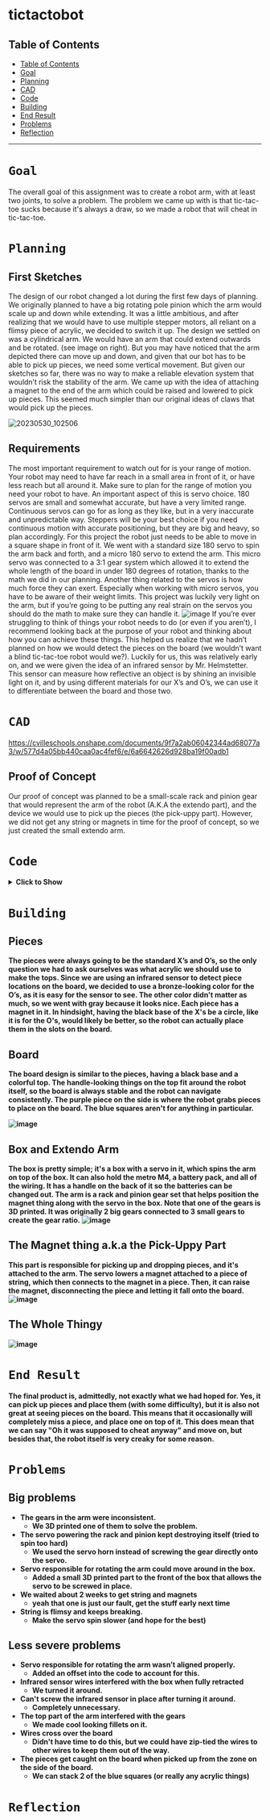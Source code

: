 # tictactobot

## Table of Contents
* [Table of Contents](#TableOfContents)
* [Goal](#Goal)
* [Planning](#Planning)
* [CAD](#CAD)
* [Code](#Code)
* [Building](#Building)
* [End Result](#EndResult)
* [Problems](#Problems)
* [Reflection](#Reflection)
---
# `Goal`
The overall goal of this assignment was to create a robot arm, with at least two joints, to solve a problem. The problem we came up with is that tic-tac-toe sucks because it's always a draw, so we made a robot that will cheat in tic-tac-toe.

# `Planning`
## First Sketches
The design of our robot changed a lot during the first few days of planning. We originally planned to have a big rotating pole pinion which the arm would scale up and down while extending. It was a little ambitious, and after realizing that we would have to use multiple stepper motors, all reliant on a flimsy piece of acrylic, we decided to switch it up. The design we settled on was a cylindrical arm. We would have an arm that could extend outwards and be rotated. (see image on right). But you may have noticed that the arm depicted there can move up and down, and given that our bot has to be able to pick up pieces, we need some vertical movement. But given our sketches so far, there was no way to make a reliable elevation system that wouldn’t risk the stability of the arm. We came up with the idea of attaching a magnet to the end of the arm which could be raised and lowered to pick up pieces. This seemed much simpler than our original ideas of claws that would pick up the pieces.

![20230530_102506](https://github.com/Avanhoo/tictactobot/assets/113116247/18f80911-cbcf-442b-b68f-6cbf0c0cfdaf)

## Requirements
The most important requirement to watch out for is your range of motion. Your robot may need to have far reach in a small area in front of it, or have less reach but all around it. Make sure to plan for the range of motion you need your robot to have. An important aspect of this is servo choice. 180 servos are small and somewhat accurate, but have a very limited range. Continuous servos can go for as long as they like, but in a very inaccurate and unpredictable way. Steppers will be your best choice if you need continuous motion with accurate positioning, but they are big and heavy, so plan accordingly. 
For this project the robot just needs to be able to move in a square shape in front of it. We went with a standard size 180 servo to spin the arm back and forth, and a micro 180 servo to extend the arm. This micro servo was connected to a 3:1 gear system which allowed it to extend the whole length of the board in under 180 degrees of rotation, thanks to the math we did in our planning.
Another thing related to the servos is how much force they can exert. Especially when working with micro servos, you have to be aware of their weight limits. This project was luckily very light on the arm, but if you’re going to be putting any real strain on the servos you should do the math to make sure they can handle it.
![image](https://github.com/jvaugha3038/tictactobot/assets/112961338/d77939f4-6d30-4ff8-927b-d7cd59fc573f)
If you’re ever struggling to think of things your robot needs to do (or even if you aren’t), I recommend looking back at the purpose of your robot and thinking about how you can achieve these things. This helped us realize that we hadn’t planned on how we would detect the pieces on the board (we wouldn’t want a blind tic-tac-toe robot would we?). Luckily for us, this was relatively early on, and we were given the idea of an infrared sensor by Mr. Helmstetter. This sensor can measure how reflective an object is by shining an invisible light on it, and by using different materials for our X’s and O’s, we can use it to differentiate between the board and those two.

# `CAD`
https://cvilleschools.onshape.com/documents/9f7a2ab06042344ad68077a3/w/577d4a05bb440caa0ac4fef6/e/6a6642626d928ba19f00adb1
## Proof of Concept
Our proof of concept was planned to be a small-scale rack and pinion gear that would represent the arm of the robot (A.K.A the extendo part), and the device we would use to pick up the pieces (the pick-uppy part). However, we did not get any string or magnets in time for the proof of concept, so we just created the small extendo arm.

# `Code`
<details>
<summary><b>Click to Show<b></summary>
     
<p>
    
```
import board
from time import sleep
import random
import pwmio
import servo
from analogio import AnalogIn
from digitalio import DigitalInOut, Direction


turn = 0 # whose turn it is, 0 is player, 1 is AI
round = 1 # which round of the game it is
end = 0 # if the game has ended
plan = 0 # where the AI is planning to move
extend = 0 # how far out the arm is
twist = 0 # angle of turn of the arm
offset = 1
armProg = 96
colorBase = 0
Nscan = 1

button = DigitalInOut(board.D8)
button.direction = Direction.INPUT
pwm = pwmio.PWMOut(board.A1, duty_cycle=2 ** 15, frequency=50)
pwm2 = pwmio.PWMOut(board.A5, duty_cycle=2 ** 15, frequency=50)
uppi = pwmio.PWMOut(board.D7, duty_cycle=2, frequency=50, variable_frequency=True) # Sets up a PWM output for the magnet servo as there are no more A timers
#uppy = pwmio.PWMOut(board.A0, duty_cycle=2 ** 15, frequency=50, variable_frequency=True)
color = AnalogIn(board.A2)


theBoard = {'7': ' ' , '8': ' ' , '9': ' ' , # The visual board, keeps track of placed O's and X's
            '4': ' ' , '5': ' ' , '6': ' ' ,
            '1': ' ' , '2': ' ' , '3': ' ' }

distBoard = {'7': 170 , '8': 157 , '9': 170 , # Holds all of the distance data to the board
            '4': 110 , '5': 96 , '6': 110 ,
            '1': 58 , '2': 30 , '3': 58 , '0': 118}
angleBoard = {'7': 110 , '8': 90 , '9': 70 , # Holds all of the angle data to the board
            '4':  122, '5': 90 , '6': 61 ,
            '1': 150 , '2': 90 , '3': 42 , '0': 175}
arm = servo.Servo(pwm) # The extendy arm servo
spinny = servo.Servo(pwm2) # The twisty servo
uppy = servo.Servo(uppi)
#                                                  ARM SERVO SHOULD HAVE ONE TOOTH SHOWING IN THE BACK WHEN AT '5' POSITION

def printBoard(board):
    print("")
    print(board['7'] + '|' + board['8'] + '|' + board['9'])
    print('-+-+-')
    print(board['4'] + '|' + board['5'] + '|' + board['6'])
    print('-+-+-')
    print(board['1'] + '|' + board['2'] + '|' + board['3'])

def checkWin():
            global end
            if theBoard['7'] == theBoard['8'] == theBoard['9'] and theBoard['9'] != ' ': # across the top
                end += 1      
                print("Across Top")     
            
            elif theBoard['4'] == theBoard['5'] == theBoard['6'] and theBoard['6'] != ' ': # across the middle
                end += 1
                print("Across Mid")       
            
            elif theBoard['1'] == theBoard['2'] == theBoard['3'] and theBoard['3'] != ' ': # across the bottom
                end += 1
                print("Across Bottom")
                
            elif theBoard['1'] == theBoard['4'] == theBoard['7'] and theBoard['7'] != ' ': # down the left side
                end += 1
                print("Down Left")
                
            elif theBoard['2'] == theBoard['5'] == theBoard['8'] and theBoard['8'] != ' ': # down the middle
                end += 1
                print("Down Mid")
                
            elif theBoard['3'] == theBoard['6'] == theBoard['9'] and theBoard['9'] != ' ': # down the right side
                end += 1
                print("Down Right")
                 
            elif theBoard['7'] == theBoard['5'] == theBoard['3'] and theBoard['3'] != ' ': # diagonal
                end += 1
                print("Diagonal 7-3")
                
            elif theBoard['1'] == theBoard['5'] == theBoard['9'] and theBoard['9'] != ' ': # diagonal
                end += 1
                print("Diagonal 9-1")

def grab(direction): # Code to pick up and drop the magnet
    if direction == 0: # 0 Picks Up
        uppy.angle = (0) # 0 Is lowest, 180 is highest
        sleep(1)
        for i in range(160):
            uppy.angle = (i)
        sleep(.25)
    elif direction == 1: # 1 Drops
        uppy.angle = (180)
        arm.angle += 10
        sleep(.1)
        arm.angle -= 10
        sleep(1)

def place(spot): # Code to move the arm to a specified place on the board
    armProg = arm.angle
    sleep(.25)
    while arm.angle != distBoard['0']: # code to move arm smoothly
        if abs(armProg - distBoard['0']) < 2:
            arm.angle = (distBoard['0'])
            break
        elif armProg < distBoard['0']:
            armProg += 1
        elif armProg > distBoard['0']:
            armProg -= 1
        arm.angle = (armProg) 
        sleep(.0001)
    armProg = spinny.angle
    spinny.angle = (angleBoard['0'] + offset)
    while spinny.angle != angleBoard['0'] + offset: # code to move arm turn smoothly
        if abs(armProg - angleBoard['0'] + offset) < 2:
            spinny.angle = (angleBoard['0'] + offset)
            break
        elif armProg < angleBoard['0'] + offset:
            armProg += 1
        elif armProg > angleBoard['0'] + offset:
            armProg -= 1
        spinny.angle = (armProg) 
        sleep(.0001)
    sleep(1.25)
    #   PICKUP
    grab(0)
    print("Pickup")

    
    theBoard[str(spot)] = "X"
    armProg = spinny.angle
    while spinny.angle != angleBoard[str(spot)] + offset: # code to move arm turn smoothly
        if abs(armProg - (angleBoard[str(spot)] + offset)) < 2:
            spinny.angle = (angleBoard[str(spot)] + offset)
            break
        elif armProg < angleBoard[str(spot)] + offset:
            armProg += 1
        elif armProg > angleBoard[str(spot)] + offset:
            armProg -= 1
        spinny.angle = (armProg) 
        print(str(angleBoard[str(spot)]) + "   " + str(armProg))
        sleep(.0001)
    print("moved")
    sleep(.25)
    armProg = arm.angle
    while arm.angle != distBoard[str(spot)]:#             Extend
        if abs(armProg - distBoard[str(spot)]) < 2:
            arm.angle = (distBoard[str(spot)] * 0.86925636203 + 5)
            break
        elif armProg < distBoard[str(spot)]:
            armProg += 1
        elif armProg > distBoard[str(spot)]:
            armProg -= 1
        arm.angle = (armProg * 0.86925636203 + 5) 
        sleep(.0001)

    #   DROP
    grab(1)
    print("Drop")

    armProg = arm.angle
    sleep(.25)
    while arm.angle != distBoard['0']: # code to move arm smoothly
        if abs(armProg - distBoard['0']) < 2:
            arm.angle = (distBoard['0'])
            break
        elif armProg < distBoard['0']:
            armProg += 1
        elif armProg > distBoard['0']:
            armProg -= 1
        arm.angle = (armProg) 
        sleep(.0001)
    armProg = spinny.angle
    spinny.angle = (angleBoard['0'] + offset)
    while spinny.angle != angleBoard['0'] + offset: # code to move arm turn smoothly
        if abs(armProg - angleBoard['0'] + offset) < 2:
            spinny.angle = (angleBoard['0'] + offset)
            break
        elif armProg < angleBoard['0'] + offset:
            armProg += 1
        elif armProg > angleBoard['0'] + offset:
            armProg -= 1
        spinny.angle = (armProg) 
        sleep(.0001)

def scan():
    Nscan = 1
    global offset
    offset -= 3
    spinny.angle = 90
    print ("offest: " + str(offset))
    print ("B: "+ str(colorBase))
    while Nscan < 10:
        if theBoard[str(Nscan)] != 'O' and theBoard[str(Nscan)] != 'X':
            if Nscan == 3:
                angleBoard['3'] = 30
                distBoard['3'] = 65
            armProg = arm.angle
            sleep(.25)
            while arm.angle != distBoard[str(Nscan)]-10: # code to move arm smoothly
                if abs(armProg - (distBoard[str(Nscan)]-10)) < 3:
                    arm.angle = (distBoard[str(Nscan)]-10)
                    break
                elif armProg < distBoard[str(Nscan)]-10:
                    armProg += 3
                elif armProg > distBoard[str(Nscan)]-10:
                    armProg -= 3
                arm.angle = (armProg) 
                print(armProg - (distBoard[str(Nscan)]-10))

            armProg = spinny.angle
            while spinny.angle != (angleBoard[str(Nscan)] + offset): # code to move arm turn smoothly
                if abs(armProg - (angleBoard[str(Nscan)] + offset)) < 4: 
                    spinny.angle = (angleBoard[str(Nscan)] + offset)
                    print("good")
                    break
                elif armProg < (angleBoard[str(Nscan)] + offset):
                    armProg += 4
                elif armProg > (angleBoard[str(Nscan)] + offset):
                    armProg -= 4
                spinny.angle = (armProg) 
                print(str(armProg - (angleBoard[str(Nscan)] + offset)))

            for e in range (1,10):                         # PROBLEM FIX PROBLEM
                if abs((color.value - colorBase) / colorBase*100) >25:
                    print("O at " + str(Nscan))
                    theBoard[str(Nscan)] = 'O'
                    Nscan = 20
                    break
                print(color.value)
                print(str(abs((color.value - colorBase) / colorBase*100)))
                e = 1
                sleep(.1)
            print(Nscan)

        if Nscan == 20:
            pass
        elif Nscan < 3:
            Nscan += 1
        elif Nscan == 3:
            Nscan = 6
        elif Nscan > 4 and Nscan < 7:
            Nscan -= 1
        elif Nscan == 4:
            Nscan = 7
        elif Nscan > 6:
            Nscan += 1
    if (Nscan > 9) and (Nscan != 20):
        scan()
    offset += 3
    angleBoard['3'] = 42
    distBoard['3'] = 58


arm.angle = distBoard['5']
spinny.angle = 90 + offset
uppy.angle = 90
sleep(.3)
for i in range(9):
    colorBase += color.value
    sleep(.05)
colorBase /= 10
print(colorBase)
print("Move with the numpad.")
sleep(.4)
uppy.angle = 0
sleep(1)
uppy.angle = 90
sleep(1)
uppy.angle = 180
sleep(1)

#uppy.duty_cycle = (3800)   #This can be used to adjust the height of the magnet, if needed (3800 is down, 5800 is up)
#sleep(.05)
#uppy.duty_cycle = (0)


for i in range(5): # The main tic tac toe loop
    plan = 0
    print("Round " + str(round) + ", Your Turn")
    turn = 0
    printBoard(theBoard)
    print("--------------------------------")

#Start
    '''
    print("Where Would you like to move?")
    move = input("")

    try:
        if move == "]":
            uppy.duty_cycle = (5800)
            sleep(.15)
            uppy.duty_cycle = (0)
            i-=1
            continue
        elif move == "[":
            uppy.duty_cycle = (3800)
            sleep(.15)
            uppy.duty_cycle = (0)
            i -=1
            continue
        elif int(move) < 10 and  int(move) > 0 and theBoard[move] == " ":
            theBoard[str(move)] = "O"
            round += 1
        else:
            print("Invalid move, try again")
            i -= 1
            continue
    except:
        print("Invalid move, try again")
        continue
    '''
# End Removal
    while button.value:
        sleep(.5)
    print("Pressed!")
    scan()
    checkWin()
    if end == 1:
        i = 6
        break
    elif round == 10:
        turn = 2
        break

    printBoard(theBoard)
    sleep(1)
    turn = 1
    if True:
        if theBoard['7'] == theBoard['8'] == "X" and theBoard['9'] == ' ': # across the top
            place(9)
            round += 1
            turn += 1
        elif theBoard['9'] == theBoard['8'] == "X" and theBoard['7'] == ' ': # across the top
            place(7)
            round += 1
            turn += 1
        elif theBoard['7'] == theBoard['9'] == "X" and theBoard['8'] == ' ': # across the top
            place(8)
            round += 1
            turn += 1
        elif theBoard['4'] == theBoard['5'] == "X" and theBoard['6'] == ' ': # across mid
            place(6)
            round += 1
            turn += 1
        elif theBoard['6'] == theBoard['5'] == "X" and theBoard['4'] == ' ': # across mid
            place(4)
            round += 1
            turn += 1
        elif theBoard['4'] == theBoard['6'] == "X" and theBoard['5'] == ' ': # across mid
            place(5)
            round += 1
            turn += 1
        elif theBoard['1'] == theBoard['2'] == "X" and theBoard['3'] == ' ': # across bottom
            place(3)
            round += 1
            turn += 1
        elif theBoard['3'] == theBoard['2'] == "X" and theBoard['1'] == ' ': # across bottom
            place(1)
            round += 1
            turn += 1
        elif theBoard['1'] == theBoard['3'] == "X" and theBoard['2'] == ' ': # across bottom
            place(2)
            round += 1
            turn += 1
        elif theBoard['7'] == theBoard['4'] == "X" and theBoard['1'] == ' ': # down left
            place(1)
            round += 1
            turn += 1
        elif theBoard['1'] == theBoard['4'] == "X" and theBoard['7'] == ' ': # down left
            place(7)
            round += 1
            turn += 1
        elif theBoard['7'] == theBoard['1'] == "X" and theBoard['4'] == ' ': # down left
            place(4)
            round += 1
            turn += 1
        elif theBoard['8'] == theBoard['5'] == "X" and theBoard['2'] == ' ': # down mid
            place(2)
            round += 1
            turn += 1
        elif theBoard['2'] == theBoard['5'] == "X" and theBoard['8'] == ' ': # down mid
            place(8)
            round += 1
            turn += 1
        elif theBoard['8'] == theBoard['2'] == "X" and theBoard['5'] == ' ': # down mid
            place(5)
            round += 1
            turn += 1
        elif theBoard['9'] == theBoard['6'] == "X" and theBoard['3'] == ' ': # down right
            place(3)
            round += 1
            turn += 1
        elif theBoard['3'] == theBoard['6'] == "X" and theBoard['9'] == ' ': # down right
            place(9)
            round += 1
            turn += 1
        elif theBoard['9'] == theBoard['3'] == "X" and theBoard['6'] == ' ': # down right
            place(6)
            round += 1
            turn += 1
        elif theBoard['9'] == theBoard['5'] == "X" and theBoard['1'] == ' ': # right diagonal
            place(1)
            round += 1
            turn += 1
        elif theBoard['9'] == theBoard['1'] == "X" and theBoard['5'] == ' ': # right diagonal
            place(5)
            round += 1
            turn += 1
        elif theBoard['1'] == theBoard['5'] == "X" and theBoard['9'] == ' ': # right diagonal
            place(9)
            round += 1
            turn += 1
        elif theBoard['7'] == theBoard['5'] == "X" and theBoard['3'] == ' ': # left diagonal
            place(3)
            round += 1
            turn += 1
        elif theBoard['3'] == theBoard['5'] == "X" and theBoard['7'] == ' ': # left diagonal
            place(7)
            round += 1
            turn += 1
        elif theBoard['7'] == theBoard['3'] == "X" and theBoard['5'] == ' ': # left diagonal
            place(5)
            round += 1
            turn += 1

        elif theBoard['7'] == theBoard['8'] == "O" and theBoard['9'] == ' ': # across the top
            place(9)
            round += 1
            turn += 1
        elif theBoard['9'] == theBoard['8'] == "O" and theBoard['7'] == ' ': # across the top
            place(7)
            round += 1
            turn += 1
        elif theBoard['7'] == theBoard['9'] == "O" and theBoard['8'] == ' ': # across the top
            place(8)
            round += 1
            turn += 1
        elif theBoard['4'] == theBoard['5'] == "O" and theBoard['6'] == ' ': # across mid
            place(6)
            round += 1
            turn += 1
        elif theBoard['6'] == theBoard['5'] == "O" and theBoard['4'] == ' ': # across mid
            place(4)
            round += 1
            turn += 1
        elif theBoard['4'] == theBoard['6'] == "O" and theBoard['5'] == ' ': # across mid
            place(5)
            round += 1
            turn += 1
        elif theBoard['1'] == theBoard['2'] == "O" and theBoard['3'] == ' ': # across bottom
            place(3)
            round += 1
            turn += 1
        elif theBoard['3'] == theBoard['2'] == "O" and theBoard['1'] == ' ': # across bottom
            place(1)
            round += 1
            turn += 1
        elif theBoard['1'] == theBoard['3'] == "O" and theBoard['2'] == ' ': # across bottom
            place(2)
            round += 1
            turn += 1
        elif theBoard['7'] == theBoard['4'] == "O" and theBoard['1'] == ' ': # down left
            place(1)
            round += 1
            turn += 1
        elif theBoard['1'] == theBoard['4'] == "O" and theBoard['7'] == ' ': # down left
            place(7)
            round += 1
            turn += 1
        elif theBoard['7'] == theBoard['1'] == "O" and theBoard['4'] == ' ': # down left
            place(4)
            round += 1
            turn += 1
        elif theBoard['8'] == theBoard['5'] == "O" and theBoard['2'] == ' ': # down mid
            place(2)
            round += 1
            turn += 1
        elif theBoard['2'] == theBoard['5'] == "O" and theBoard['8'] == ' ': # down mid
            place(8)
            round += 1
            turn += 1
        elif theBoard['8'] == theBoard['2'] == "O" and theBoard['5'] == ' ': # down mid
            place(5)
            round += 1
            turn += 1
        elif theBoard['9'] == theBoard['6'] == "O" and theBoard['3'] == ' ': # down right
            place(3)
            round += 1
            turn += 1
        elif theBoard['3'] == theBoard['6'] == "O" and theBoard['9'] == ' ': # down right
            place(9)
            round += 1
            turn += 1
        elif theBoard['9'] == theBoard['3'] == "O" and theBoard['6'] == ' ': # down right
            place(6)
            round += 1
            turn += 1
        elif theBoard['9'] == theBoard['5'] == "O" and theBoard['1'] == ' ': # right diagonal
            place(1)
            round += 1
            turn += 1
        elif theBoard['9'] == theBoard['1'] == "O" and theBoard['5'] == ' ': # right diagonal
            place(5)
            round += 1
            turn += 1
        elif theBoard['1'] == theBoard['5'] == "O" and theBoard['9'] == ' ': # right diagonal
            place(9)
            round += 1
            turn += 1
        elif theBoard['7'] == theBoard['5'] == "O" and theBoard['3'] == ' ': # left diagonal
            place(3)
            round += 1
            turn += 1
        elif theBoard['3'] == theBoard['5'] == "O" and theBoard['7'] == ' ': # left diagonal
            place(7)
            round += 1
            turn += 1
        elif theBoard['7'] == theBoard['3'] == "O" and theBoard['5'] == ' ': # left diagonal
            place(5)
            round += 1
            turn += 1

        else:
            if round == 2 and theBoard['5'] == ' ':
                if random.randint(1,2) == 1:
                    place(5)
                else:
                    place(random.randint(1,9))
                round += 1
            else:
                while plan != 10:
                    plan = random.randint(1,9)
                    if theBoard[str(plan)] == ' ':
                        place(plan)
                        plan = 10
                        round += 1

    checkWin()
    if end == 1:
        i = 6
        break

printBoard(theBoard)
print("\nGame Over.\n")   
if turn == 0:             
    print(" ****  You  win. ****")
elif turn == 2:
    print(" ****  AI  wins. ****")
    
else:
    print("0 wuns")

```
</p>  
    
</details>

# `Building`
## Pieces
The pieces were always going to be the standard X’s and O’s, so the only question we had to ask ourselves was what acrylic we should use to make the tops. Since we are using an infrared sensor to detect piece locations on the board, we decided to use a bronze-looking color for the O’s, as it is easy for the sensor to see. The other color didn't matter as much, so we went with gray because it looks nice. 
Each piece has a magnet in it.
In hindsight, having the black base of the X's be a circle, like it is for the O's, would likely be better, so the robot can actually place them in the slots on the board.
## Board
The board design is similar to the pieces, having a black base and a colorful top. The handle-looking things on the top fit around the robot itself, so the board is always stable and the robot can navigate consistently. The purple piece on the side is where the robot grabs pieces to place on the board. The blue squares aren't for anything in particular.
     
![image](https://github.com/jvaugha3038/tictactobot/assets/112961338/30af98e3-6448-4cf5-84fa-e925a3a747ba)
## Box and Extendo Arm
The box is pretty simple; it's a box with a servo in it, which spins the arm on top of the box. It can also hold the metro M4, a battery pack, and all of the wiring. It has a handle on the back of it so the batteries can be changed out.
The arm is a rack and pinion gear set that helps position the magnet thing along with the servo in the box. Note that one of the gears is 3D printed.
It was originally 2 big gears connected to 3 small gears to create the gear ratio.
![image](https://github.com/jvaugha3038/tictactobot/assets/112961338/6bdf4a24-5df9-48dc-8946-23744670ae74)
## The Magnet thing a.k.a the Pick-Uppy Part
This part is responsible for picking up and dropping pieces, and it's attached to the arm. The servo lowers a magnet attached to a piece of string, which then connects to the magnet in a piece. Then, it can raise the magnet, disconnecting the piece and letting it fall onto the board.
![image](https://github.com/jvaugha3038/tictactobot/assets/112961338/7e5bf1fa-a4a1-4e7e-ad3a-5fa31a9c543d)
## The Whole Thingy
![image](https://github.com/jvaugha3038/tictactobot/assets/112961338/8314c021-9074-407b-83d8-fbfc39e086c0)

# `End Result`
The final product is, admittedly, not exactly what we had hoped for. Yes, it can pick up pieces and place them (with some difficulty), but it is also not great at seeing pieces on the board. This means that it occasionally will completely miss a piece, and place one on top of it. This does mean that we can say "Oh it was supposed to cheat anyway" and move on, but besides that, the robot itself is very creaky for some reason.

# `Problems`
## Big problems
* The gears in the arm were inconsistent.
  * We 3D printed one of them to solve the problem.
* The servo powering the rack and pinion kept destroying itself (tried to spin too hard)
  * We used the servo horn instead of screwing the gear directly onto the servo.
* Servo responsible for rotating the arm could move around in the box.
  * Added a small 3D printed part to the front of the box that allows the servo to be screwed in place.
* We waited about 2 weeks to get string and magnets
  * yeah that one is just our fault, get the stuff early next time
* String is flimsy and keeps breaking.
  * Make the servo spin slower (and hope for the best)
## Less severe problems
* Servo responsible for rotating the arm wasn’t aligned properly.
  * Added an offset into the code to account for this.
* Infrared sensor wires interfered with the box when fully retracted
  * We turned it around.
* Can't screw the infrared sensor in place after turning it around.
  * Completely unnecessary. 
* The top part of the arm interfered with the gears
  * We made cool looking fillets on it.
* Wires cross over the board
  * Didn't have time to do this, but we could have zip-tied the wires to other wires to keep them out of the way.
* The pieces get caught on the board when picked up from the zone on the side of the board.
  * We can stack 2 of the blue squares (or really any acrylic things)

# `Reflection`
